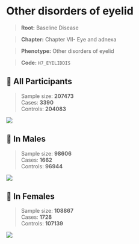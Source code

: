 # Other disorders of eyelid

> **Root:** Baseline Disease  

> **Chapter:** Chapter VII- Eye and adnexa  

> **Phenotype:** Other disorders of eyelid  

> **Code:** `H7_EYELIDDIS`

## 🧪 All Participants  
> Sample size: **207473**  
> Cases: **3390**  
> Controls: **204083**
<img src="/Disease/Figures/ALL/Incidence/H7_EYELIDDIS.png"/>
<CsvTable src="/public/Disease/Data/ALL/Incidence/COX_H7_EYELIDDIS.csv" label="🔍 View full results" />

## 👨 In Males  
> Sample size: **98606**  
> Cases: **1662**  
> Controls: **96944**
<img src="/Disease/Figures/Male/Incidence/H7_EYELIDDIS.png"/>
<CsvTable src="/public/Disease/Data/Male/Incidence/COX_H7_EYELIDDIS.csv" label="🔍 View full results" />

## 👩 In Females  
> Sample size: **108867**  
> Cases: **1728**  
> Controls: **107139**
<img src="/Disease/Figures/Female/Incidence/H7_EYELIDDIS.png"/>
<CsvTable src="/public/Disease/Data/Female/Incidence/COX_H7_EYELIDDIS.csv" label="🔍 View full results" />
